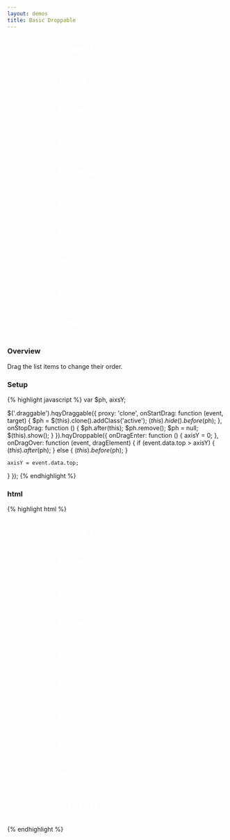 ```yaml
---
layout: demos
title: Basic Droppable
---
```


<style type="text/css">
.draggable{
	height: 60px;
	width: 320px;
	line-height: 60px;
	text-align: center;
	color: #fff;
	font-size: 24px;
	margin-bottom: 10px;
	z-index: 10;
}

.active{
	opacity: 0.4;
}
</style>

<div class="draggable bg-blue">index 1</div>
<div class="draggable bg-red">index 2</div>
<div class="draggable bg-orange">index 3</div>
<div class="draggable bg-green">index 4</div>
<div class="draggable bg-pink">index 5</div>
<div class="draggable bg-blue">index 6</div>
<div class="draggable bg-red">index 7</div>
<div class="draggable bg-orange">index 8</div>
<div class="draggable bg-green">index 9</div>
<div class="draggable bg-pink">index 10</div>



<script type="text/javascript">
var $ph, aixsY;

$('.draggable').hqyDraggable({
	proxy: 'clone',
	onStartDrag: function (event, target) {
		$ph = $(this).clone().addClass('active');
		$(this).hide().before($ph);
	},
	onStopDrag: function () {
		$ph.after(this);
		$ph.remove();
		$ph = null;
		$(this).show();
	}
}).hqyDroppable({
	onDragEnter: function () {
		axisY = 0;
	},
	onDragOver: function (event, dragElement) {
		if (event.data.top > axisY) {
			$(this).after($ph);
		} else {
			$(this).before($ph);
		}

		axisY = event.data.top;
	}
});
</script>

### Overview

Drag the list items to change their order.

### Setup

{% highlight javascript %}
var $ph, aixsY;

$('.draggable').hqyDraggable({
  proxy: 'clone',
  onStartDrag: function (event, target) {
    $ph = $(this).clone().addClass('active');
    $(this).hide().before($ph);
  },
  onStopDrag: function () {
    $ph.after(this);
    $ph.remove();
    $ph = null;
    $(this).show();
  }
}).hqyDroppable({
  onDragEnter: function () {
    axisY = 0;
  },
  onDragOver: function (event, dragElement) {
    if (event.data.top > axisY) {
      $(this).after($ph);
    } else {
      $(this).before($ph);
    }

    axisY = event.data.top;
  }
});
{% endhighlight %}

### html

{% highlight html %}
<style type="text/css">
.draggable{
  height: 60px;
  width: 320px;
  line-height: 60px;
  text-align: center;
  color: #fff;
  font-size: 24px;
  margin-bottom: 10px;
  z-index: 10;
}

.active{
  opacity: 0.4;
}
</style>

<div class="draggable bg-blue">index 1</div>
<div class="draggable bg-red">index 2</div>
<div class="draggable bg-orange">index 3</div>
<div class="draggable bg-green">index 4</div>
<div class="draggable bg-pink">index 5</div>
<div class="draggable bg-blue">index 6</div>
<div class="draggable bg-red">index 7</div>
<div class="draggable bg-orange">index 8</div>
<div class="draggable bg-green">index 9</div>
<div class="draggable bg-pink">index 10</div>

{% endhighlight %}

